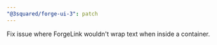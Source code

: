 ```yaml
---
"@3squared/forge-ui-3": patch
---
```


Fix issue where ForgeLink wouldn't wrap text when inside a container.
